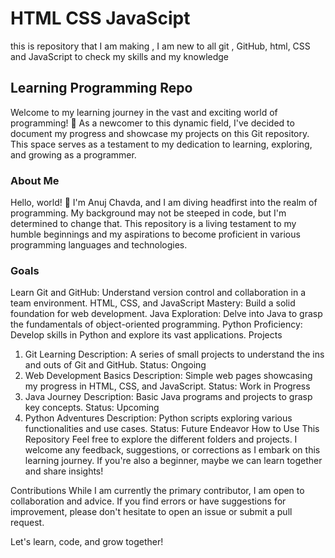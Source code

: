 # HTML CSS JavaScipt
this is repository that I am making , I am new to all git , GitHub, html, CSS and JavaScript to check my skills and my knowledge



## Learning Programming Repo
Welcome to my learning journey in the vast and exciting world of programming! 🚀 As a newcomer to this dynamic field, I've decided to document my progress and showcase my projects on this Git repository. This space serves as a testament to my dedication to learning, exploring, and growing as a programmer.

### About Me
Hello, world! 👋 I'm Anuj Chavda, and I am diving headfirst into the realm of programming. My background may not be steeped in code, but I'm determined to change that. This repository is a living testament to my humble beginnings and my aspirations to become proficient in various programming languages and technologies.

### Goals
Learn Git and GitHub: Understand version control and collaboration in a team environment.
HTML, CSS, and JavaScript Mastery: Build a solid foundation for web development.
Java Exploration: Delve into Java to grasp the fundamentals of object-oriented programming.
Python Proficiency: Develop skills in Python and explore its vast applications.
Projects
1. Git Learning
Description: A series of small projects to understand the ins and outs of Git and GitHub.
Status: Ongoing
2. Web Development Basics
Description: Simple web pages showcasing my progress in HTML, CSS, and JavaScript.
Status: Work in Progress
3. Java Journey
Description: Basic Java programs and projects to grasp key concepts.
Status: Upcoming
4. Python Adventures
Description: Python scripts exploring various functionalities and use cases.
Status: Future Endeavor
How to Use This Repository
Feel free to explore the different folders and projects. I welcome any feedback, suggestions, or corrections as I embark on this learning journey. If you're also a beginner, maybe we can learn together and share insights!

Contributions
While I am currently the primary contributor, I am open to collaboration and advice. If you find errors or have suggestions for improvement, please don't hesitate to open an issue or submit a pull request.

Let's learn, code, and grow together! 
